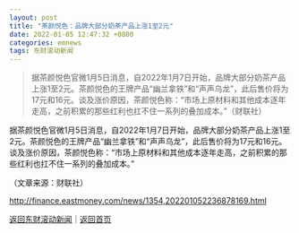 ```yaml
---
layout: post
title: "茶颜悦色：品牌大部分奶茶产品上涨1至2元"
date: 2022-01-05 12:47:32 +0800
categories: emnews
tags: 东财滚动新闻
---
```

> 据茶颜悦色官微1月5日消息，自2022年1月7日开始，品牌大部分奶茶产品上涨1至2元。茶颜悦色的王牌产品“幽兰拿铁”和“声声乌龙”，此后售价将为17元和16元。谈及涨价原因，茶颜悦色称：“市场上原材料和其他成本逐年走高，之前积累的那些红利也扛不住一系列的叠加成本。”（财联社）

<p>据茶颜悦色官微1月5日消息，自2022年1月7日开始，品牌大部分奶茶产品上涨1至2元。茶颜悦色的王牌产品“幽兰拿铁”和“声声乌龙”，此后售价将为17元和16元。谈及涨价原因，茶颜悦色称：“市场上原材料和其他成本逐年走高，之前积累的那些红利也扛不住一系列的叠加成本。”</p><p class="em_media">（文章来源：财联社）</p>

<http://finance.eastmoney.com/news/1354,202201052236878169.html>

[返回东财滚动新闻](//finews.withounder.com/emnews/)｜[返回首页](//finews.withounder.com/)